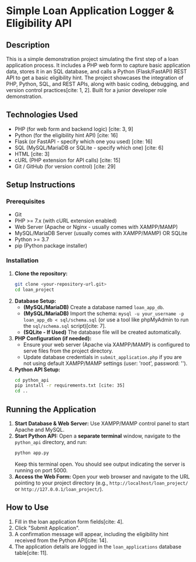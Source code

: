 # Simple Loan Application Logger & Eligibility API

## Description

This is a simple demonstration project simulating the first step of a loan application process. It includes a PHP web form to capture basic application data, stores it in an SQL database, and calls a Python (Flask/FastAPI) REST API to get a basic eligibility hint. The project showcases the integration of PHP, Python, SQL, and REST APIs, along with basic coding, debugging, and version control practices[cite: 1, 2]. Built for a junior developer role demonstration.

## Technologies Used

-   PHP (for web form and backend logic) [cite: 3, 9]
-   Python (for the eligibility hint API) [cite: 16]
-   Flask (or FastAPI - specify which one you used) [cite: 16]
-   SQL (MySQL/MariaDB or SQLite - specify which one) [cite: 6]
-   HTML [cite: 3]
-   cURL (PHP extension for API calls) [cite: 15]
-   Git / GitHub (for version control) [cite: 29]

## Setup Instructions

### Prerequisites

-   Git
-   PHP >= 7.x (with cURL extension enabled)
-   Web Server (Apache or Nginx - usually comes with XAMPP/MAMP)
-   MySQL/MariaDB Server (usually comes with XAMPP/MAMP) OR SQLite
-   Python >= 3.7
-   pip (Python package installer)

### Installation

1.  **Clone the repository:**
    ```bash
    git clone <your-repository-url.git>
    cd loan_project
    ```
2.  **Database Setup:**
    -   **(MySQL/MariaDB)** Create a database named `loan_app_db`.
    -   **(MySQL/MariaDB)** Import the schema: `mysql -u your_username -p loan_app_db < sql/schema.sql` (or use a tool like phpMyAdmin to run the `sql/schema.sql` script)[cite: 7].
    -   **(SQLite - If Used)** The database file will be created automatically.
3.  **PHP Configuration (if needed):**
    -   Ensure your web server (Apache via XAMPP/MAMP) is configured to serve files from the project directory.
    -   Update database credentials in `submit_application.php` if you are not using default XAMPP/MAMP settings (user: 'root', password: '').
4.  **Python API Setup:**
    ```bash
    cd python_api
    pip install -r requirements.txt [cite: 35]
    cd ..
    ```

## Running the Application

1.  **Start Database & Web Server:** Use XAMPP/MAMP control panel to start Apache and MySQL.
2.  **Start Python API:** Open a **separate terminal** window, navigate to the `python_api` directory, and run:
    ```bash
    python app.py
    ```
    Keep this terminal open. You should see output indicating the server is running on port 5000.
3.  **Access the Web Form:** Open your web browser and navigate to the URL pointing to your project directory (e.g., `http://localhost/loan_project/` or `http://127.0.0.1/loan_project/`).

## How to Use

1.  Fill in the loan application form fields[cite: 4].
2.  Click "Submit Application".
3.  A confirmation message will appear, including the eligibility hint received from the Python API[cite: 14].
4.  The application details are logged in the `loan_applications` database table[cite: 11].

